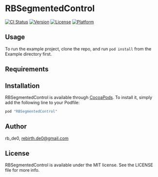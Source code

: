 # RBSegmentedControl

[![CI Status](http://img.shields.io/travis/rb_de0/RBSegmentedControl.svg?style=flat)](https://travis-ci.org/rb_de0/RBSegmentedControl)
[![Version](https://img.shields.io/cocoapods/v/RBSegmentedControl.svg?style=flat)](http://cocoapods.org/pods/RBSegmentedControl)
[![License](https://img.shields.io/cocoapods/l/RBSegmentedControl.svg?style=flat)](http://cocoapods.org/pods/RBSegmentedControl)
[![Platform](https://img.shields.io/cocoapods/p/RBSegmentedControl.svg?style=flat)](http://cocoapods.org/pods/RBSegmentedControl)

## Usage

To run the example project, clone the repo, and run `pod install` from the Example directory first.

## Requirements

## Installation

RBSegmentedControl is available through [CocoaPods](http://cocoapods.org). To install
it, simply add the following line to your Podfile:

```ruby
pod "RBSegmentedControl"
```

## Author

rb_de0, rebirth.de0@gmail.com

## License

RBSegmentedControl is available under the MIT license. See the LICENSE file for more info.
